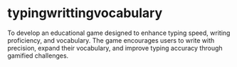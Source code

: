 # typingwrittingvocabulary
To develop an educational game designed to enhance typing speed, writing proficiency, and vocabulary. The game encourages users to write with precision, expand their vocabulary, and improve typing accuracy through gamified challenges.
